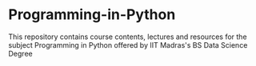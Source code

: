 # Programming-in-Python
This repository contains course contents, lectures and resources for the subject Programming in Python offered by IIT Madras's BS Data Science Degree
